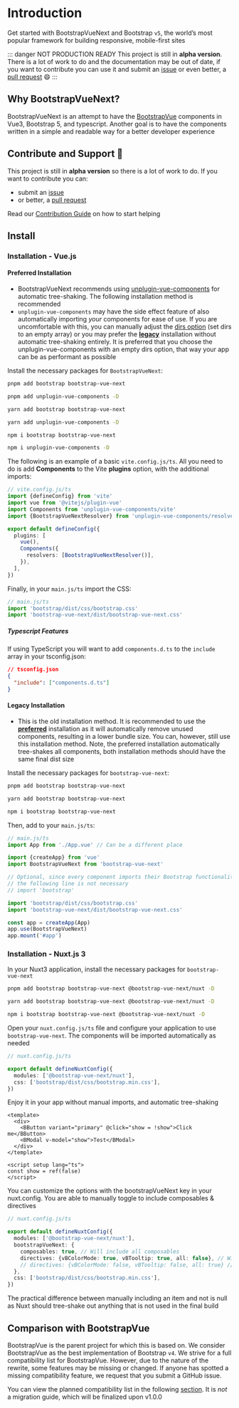 # Introduction

Get started with BootstrapVueNext and Bootstrap `v5`, the world’s most popular framework for building responsive, mobile-first sites

::: danger NOT PRODUCTION READY
This project is still in **alpha version**. There is a lot of work to do and the documentation may be out of date, if you want to contribute you can use it and submit an [issue](https://github.com/bootstrap-vue/bootstrap-vue-next/issues) or even better, a [pull request](https://github.com/bootstrap-vue/bootstrap-vue-next/pulls) 😄
:::

## Why BootstrapVueNext?

BootstrapVueNext is an attempt to have the [BootstrapVue](https://bootstrap-vue.org/) components in Vue3, Bootstrap 5, and typescript. Another goal is to have the components written in a simple and readable way for a better developer experience

## Contribute and Support 🙌

This project is still in **alpha version** so there is a lot of work to do. If you want to contribute you can:

- submit an [issue](https://github.com/bootstrap-vue/bootstrap-vue-next/issues)
- or better, a [pull request](https://github.com/bootstrap-vue/bootstrap-vue-next/pulls)

Read our [Contribution Guide](https://github.com/bootstrap-vue/bootstrap-vue-next/blob/main/CONTRIBUTING.md) on how to start helping

## Install

### Installation - Vue.js

#### Preferred Installation

- BootstrapVueNext recommends using [unplugin-vue-components](https://github.com/antfu/unplugin-vue-components) for automatic tree-shaking. The following installation method is recommended
- `unplugin-vue-components` may have the side effect feature of also automatically importing _your_ components for ease of use. If you are uncomfortable with this, you can manually adjust the [dirs option](https://github.com/antfu/unplugin-vue-components#configuration) (set dirs to an empty array) or you may prefer the [**legacy**](#legacy-installation) installation without automatic tree-shaking entirely. It is preferred that you choose the unplugin-vue-components with an empty dirs option, that way your app can be as performant as possible

Install the necessary packages for `BootstrapVueNext`:

<CodeGroup>
  <CodeGroupItem title="PNPM" active>

```bash
pnpm add bootstrap bootstrap-vue-next

pnpm add unplugin-vue-components -D
```

  </CodeGroupItem>
  <CodeGroupItem title="YARN">

```bash
yarn add bootstrap bootstrap-vue-next

yarn add unplugin-vue-components -D
```

  </CodeGroupItem>
  <CodeGroupItem title="NPM">

```bash
npm i bootstrap bootstrap-vue-next

npm i unplugin-vue-components -D
```

  </CodeGroupItem>
</CodeGroup>

The following is an example of a basic `vite.config.js/ts`. All you need to do is add **Components** to the Vite **plugins** option, with the additional imports:

```ts
// vite.config.js/ts
import {defineConfig} from 'vite'
import vue from '@vitejs/plugin-vue'
import Components from 'unplugin-vue-components/vite'
import {BootstrapVueNextResolver} from 'unplugin-vue-components/resolvers'

export default defineConfig({
  plugins: [
    vue(),
    Components({
      resolvers: [BootstrapVueNextResolver()],
    }),
  ],
})
```

Finally, in your `main.js/ts` import the CSS:

```ts
// main.js/ts
import 'bootstrap/dist/css/bootstrap.css'
import 'bootstrap-vue-next/dist/bootstrap-vue-next.css'
```

##### Typescript Features

If using TypeScript you will want to add `components.d.ts` to the `include` array in your tsconfig.json:

```json
// tsconfig.json
{
  "include": ["components.d.ts"]
}
```

#### Legacy Installation

- This is the old installation method. It is recommended to use the [**preferred**](#preferred-installation) installation as it will automatically remove unused components, resulting in a lower bundle size. You can, however, still use this installation method. Note, the preferred installation automatically tree-shakes all components, both installation methods should have the same final dist size

Install the necessary packages for `bootstrap-vue-next`:

<CodeGroup>
  <CodeGroupItem title="PNPM" active>

```bash
pnpm add bootstrap bootstrap-vue-next
```

  </CodeGroupItem>
  <CodeGroupItem title="YARN">

```bash
yarn add bootstrap bootstrap-vue-next
```

  </CodeGroupItem>
  <CodeGroupItem title="NPM">

```bash
npm i bootstrap bootstrap-vue-next
```

  </CodeGroupItem>
</CodeGroup>

Then, add to your `main.js/ts`:

```typescript
// main.js/ts
import App from './App.vue' // Can be a different place

import {createApp} from 'vue'
import BootstrapVueNext from 'bootstrap-vue-next'

// Optional, since every component imports their Bootstrap functionality
// the following line is not necessary
// import 'bootstrap'

import 'bootstrap/dist/css/bootstrap.css'
import 'bootstrap-vue-next/dist/bootstrap-vue-next.css'

const app = createApp(App)
app.use(BootstrapVueNext)
app.mount('#app')
```

### Installation - Nuxt.js 3

In your Nuxt3 application, install the necessary packages for `bootstrap-vue-next`

<CodeGroup>
  <CodeGroupItem title="PNPM" active>

```bash
pnpm add bootstrap bootstrap-vue-next @bootstrap-vue-next/nuxt -D
```

  </CodeGroupItem>
  <CodeGroupItem title="YARN">

```bash
yarn add bootstrap bootstrap-vue-next @bootstrap-vue-next/nuxt -D
```

  </CodeGroupItem>
  <CodeGroupItem title="NPM">

```bash
npm i bootstrap bootstrap-vue-next @bootstrap-vue-next/nuxt -D
```

  </CodeGroupItem>
</CodeGroup>

Open your `nuxt.config.js/ts` file and configure your application to use `bootstrap-vue-next`. The components will be imported automatically as needed

```ts
// nuxt.config.js/ts

export default defineNuxtConfig({
  modules: ['@bootstrap-vue-next/nuxt'],
  css: ['bootstrap/dist/css/bootstrap.min.css'],
})
```

Enjoy it in your app without manual imports, and automatic tree-shaking

```vue
<template>
  <div>
    <BButton variant="primary" @click="show = !show">Click me</BButton>
    <BModal v-model="show">Test</BModal>
  </div>
</template>

<script setup lang="ts">
const show = ref(false)
</script>
```

You can customize the options with the bootstrapVueNext key in your nuxt.config. You are able to manually toggle to include composables & directives

```ts
// nuxt.config.js/ts

export default defineNuxtConfig({
  modules: ['@bootstrap-vue-next/nuxt'],
  bootstrapVueNext: {
    composables: true, // Will include all composables
    directives: {vBColorMode: true, vBTooltip: true, all: false}, // Will include only vBColorMode & vBTooltip
    // directives: {vBColorMode: false, vBTooltip: false, all: true} // Will include everything except vBColorMode & vBTooltip
  },
  css: ['bootstrap/dist/css/bootstrap.min.css'],
})
```

The practical difference between manually including an item and not is null as Nuxt should tree-shake out anything that is not used in the final build

## Comparison with BootstrapVue

BootstrapVue is the parent project for which this is based on. We consider BootstrapVue as the best implementation of Bootstrap `v4`. We strive for a full compatibility list for BootstrapVue. However, due to the nature of the rewrite, some features may be missing or changed. If anyone has spotted a missing compatibility feature, we request that you submit a GitHub issue.

<!-- To follow this, we'll implement a parity list where you can view the progress of covered components. This section is not ready yet. -->

You can view the planned compatibility list in the following [section](./reference/parityList.md). It is _not_ a migration guide, which will be finalized upon v1.0.0
